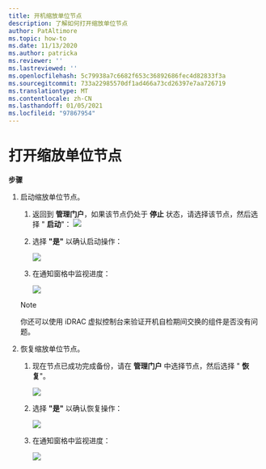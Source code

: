 ```yaml
---
title: 开机缩放单位节点
description: 了解如何打开缩放单位节点
author: PatAltimore
ms.topic: how-to
ms.date: 11/13/2020
ms.author: patricka
ms.reviewer: ''
ms.lastreviewed: ''
ms.openlocfilehash: 5c79938a7c6682f653c36892686fec4d82833f3a
ms.sourcegitcommit: 733a22985570df1ad466a73cd26397e7aa726719
ms.translationtype: MT
ms.contentlocale: zh-CN
ms.lasthandoff: 01/05/2021
ms.locfileid: "97867954"
---
```

# <a name="powering-on-a-scale-unit-node"></a>打开缩放单位节点

**步骤**

1.  启动缩放单位节点。

    1.  返回到 **管理门户**，如果该节点仍处于 **停止** 状态，请选择该节点，然后选择 " **启动**"： ![](media/image-46.png)

    1.  选择 **"是"** 以确认启动操作：

        ![](media/image-47.png)
        
    1.  在通知窗格中监视进度：
    
        ![](media/image-48.png)
            
    > [!NOTE]
    > 你还可以使用 iDRAC 虚拟控制台来验证开机自检期间交换的组件是否没有问题。
    
2.  恢复缩放单位节点。

    1.  现在节点已成功完成备份，请在 **管理门户** 中选择节点，然后选择 " **恢复**"。

        ![](media/image-49.png)
        
    1.  选择 **"是"** 以确认恢复操作：
    
        ![](media/image-50.png)
    
    1.  在通知窗格中监视进度：
    
        ![](media/image-51.png)
        
